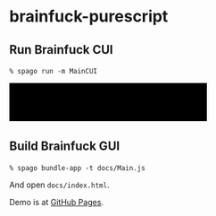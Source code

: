 # brainfuck-purescript

## Run Brainfuck CUI

```
% spago run -m MainCUI
```

![Demo](mov00.gif)

## Build Brainfuck GUI

```
% spago bundle-app -t docs/Main.js
```

And open `docs/index.html`.

Demo is at [GitHub Pages](https://bombrary.github.io/brainfuck-purescript/).
